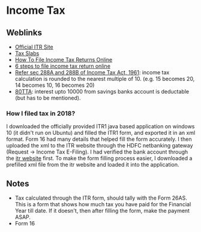 Income Tax
====================

Weblinks
---------------
* [Official ITR Site](https://www.incometaxindiaefiling.gov.in/home)
* [Tax Slabs](https://www.hdfclife.com/insurance-knowledge-centre/tax-saving-insurance/latest-income-tax-slab-and-deductions-fy-2017-18)
* [How To File Income Tax Returns Online](https://www.hdfclife.com/insurance-knowledge-centre/tax-saving-insurance/how-to-file-income-tax-returns-online)
* [6 steps to file income tax return online](https://economictimes.indiatimes.com/wealth/tax/6-steps-to-file-income-tax-return-online/articleshow/64708010.cms)
* [Refer sec 288A and 288B of Income Tax Act, 1961](https://www.incometaxindia.gov.in/Acts/Finance%20Acts/1966/102120000000035640.htm): income tax calculation is rounded to the nearest multiple of 10. (e.g. 15 becomes 20, 14 becomes 10, 16 becomes 20)
* [80TTA](https://www.incometaxindia.gov.in/pages/acts/income-tax-act.aspx): interest upto 10000 from savings banks account is deductable (but has to be mentioned).

### How I filed tax in 2018?
I downloaded the officially provided ITR1 java based application on windows 10 (it didn't run on Ubuntu) and filled the ITR1 form, and exported it in an xml format. Form 16 had many details that helped fill the form accurately. I then uploaded the xml to the ITR website through the HDFC netbanking gateway (Request -> Income Tax E-Filing). I had verified the bank account through the [itr website](https://www.incometaxindiaefiling.gov.in/home) first. To make the form filling process easier, I downloaded a prefilled xml file from the itr website and loaded it into the application.

Notes
-------------
* Tax calculated through the ITR form, should tally with the Form 26AS. This is a form that shows how much tax you have paid for the Financial Year till date. If it doesn't, then after filling the form, make the payment ASAP.
* Form 16
